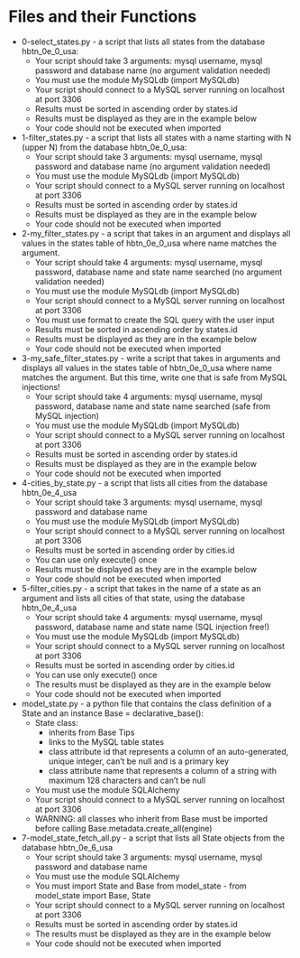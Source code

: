 # Files and their Functions

- 0-select_states.py - a script that lists all states from the database hbtn_0e_0_usa:
  - Your script should take 3 arguments: mysql username, mysql password and database name (no argument validation needed)
  - You must use the module MySQLdb (import MySQLdb)
  - Your script should connect to a MySQL server running on localhost at port 3306
  - Results must be sorted in ascending order by states.id
  - Results must be displayed as they are in the example below
  - Your code should not be executed when imported
- 1-filter_states.py - a script that lists all states with a name starting with N (upper N) from the database hbtn_0e_0_usa:
  - Your script should take 3 arguments: mysql username, mysql password and database name (no argument validation needed)
  - You must use the module MySQLdb (import MySQLdb)
  - Your script should connect to a MySQL server running on localhost at port 3306
  - Results must be sorted in ascending order by states.id
  - Results must be displayed as they are in the example below
  - Your code should not be executed when imported
- 2-my_filter_states.py - a script that takes in an argument and displays all values in the states table of hbtn_0e_0_usa where name matches the argument.
  - Your script should take 4 arguments: mysql username, mysql password, database name and state name searched (no argument validation needed)
  - You must use the module MySQLdb (import MySQLdb)
  - Your script should connect to a MySQL server running on localhost at port 3306
  - You must use format to create the SQL query with the user input
  - Results must be sorted in ascending order by states.id
  - Results must be displayed as they are in the example below
  - Your code should not be executed when imported
- 3-my_safe_filter_states.py - write a script that takes in arguments and displays all values in the states table of hbtn_0e_0_usa where name matches the argument. But this time, write one that is safe from MySQL injections!
  - Your script should take 4 arguments: mysql username, mysql password, database name and state name searched (safe from MySQL injection)
  - You must use the module MySQLdb (import MySQLdb)
  - Your script should connect to a MySQL server running on localhost at port 3306
  - Results must be sorted in ascending order by states.id
  - Results must be displayed as they are in the example below
  - Your code should not be executed when imported
- 4-cities_by_state.py - a script that lists all cities from the database hbtn_0e_4_usa
  - Your script should take 3 arguments: mysql username, mysql password and database name
  - You must use the module MySQLdb (import MySQLdb)
  - Your script should connect to a MySQL server running on localhost at port 3306
  - Results must be sorted in ascending order by cities.id
  - You can use only execute() once
  - Results must be displayed as they are in the example below
  - Your code should not be executed when imported
- 5-filter_cities.py - a script that takes in the name of a state as an argument and lists all cities of that state, using the database hbtn_0e_4_usa
  - Your script should take 4 arguments: mysql username, mysql password, database name and state name (SQL injection free!)
  - You must use the module MySQLdb (import MySQLdb)
  - Your script should connect to a MySQL server running on localhost at port 3306
  - Results must be sorted in ascending order by cities.id
  - You can use only execute() once
  - The results must be displayed as they are in the example below
  - Your code should not be executed when imported
- model_state.py - a python file that contains the class definition of a State and an instance Base = declarative_base():
  - State class:
    - inherits from Base Tips
    - links to the MySQL table states
    - class attribute id that represents a column of an auto-generated, unique integer, can’t be null and is a primary key
    - class attribute name that represents a column of a string with maximum 128 characters and can’t be null
  - You must use the module SQLAlchemy
  - Your script should connect to a MySQL server running on localhost at port 3306
  - WARNING: all classes who inherit from Base must be imported before calling Base.metadata.create_all(engine)
- 7-model_state_fetch_all.py - a script that lists all State objects from the database hbtn_0e_6_usa
  - Your script should take 3 arguments: mysql username, mysql password and database name
  - You must use the module SQLAlchemy
  - You must import State and Base from model_state - from model_state import Base, State
  - Your script should connect to a MySQL server running on localhost at port 3306
  - Results must be sorted in ascending order by states.id
  - The results must be displayed as they are in the example below
  - Your code should not be executed when imported
